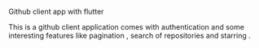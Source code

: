 Github client app with flutter

This is a github client application comes with authentication and some interesting features like pagination , search of repositories and starring .
